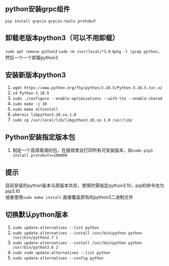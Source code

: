 ## python安装grpc组件
`pip install grpcio grpcio-tools protobuf`

## 卸载老版本python3（可以不用卸载）
`sudo apt remove python3`
`sudo rm /usr/local/*3.6`
`dpkg -l |grep python`，然后一个一个卸载python3

## 安装新版本python3
1. `wget https://www.python.org/ftp/python/3.10.5/Python-3.10.5.tar.xz`
2. `cd Python-3.10.5`
3. `sudo ./configure --enable-optimizations --with-lto --enable-shared`
4. `sudo make -j 30`
5. `sudo make altinstall`
6. `whereis libpython3.10.so.1.0`
7. `sudo cp /usr/local/lib/libpython3.10.so.1.0 /usr/lib/`  

## Python安装指定版本包
1. 制定一个高得离谱的包，在报错里会打印所有可安装版本，如`sudo pip3 install protobuf==100000`

## 提示
目前安装的python版本与原版本共存，使用时需指定python3.10，pip的命令也为pip3.10  
或者使用`sudo make install` 直接覆盖原有的python3二进制文件 

## 切换默认python版本
1. `sudo update-alternatives --list python`
2. `sudo update-alternatives --install /usr/bin/python python /usr/bin/python2.7 1`
3. `sudo update-alternatives --install /usr/bin/python python /usr/bin/python3.6 2`
4. `sudo sudo update-alternatives --list python`
5. `sudo update-alternatives --config python`
